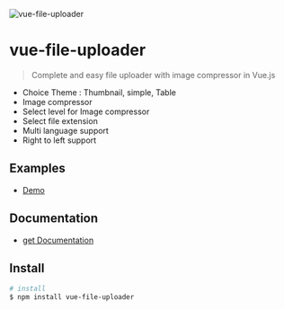 ![vue-file-uploader](https://img.techpowerup.org/200626/vue-file-uploader.png)

# vue-file-uploader

> Complete and easy file uploader with image compressor in Vue.js

+ Choice Theme : Thumbnail, simple, Table
+ Image compressor
+ Select level for Image compressor
+ Select file extension
+ Multi language support
+ Right to left support


## Examples
- [Demo](https://friendly-varahamihira-45c09f.netlify.app)

## Documentation
- [get Documentation](https://friendly-varahamihira-45c09f.netlify.app/documentation)

## Install
```bash
# install 
$ npm install vue-file-uploader

